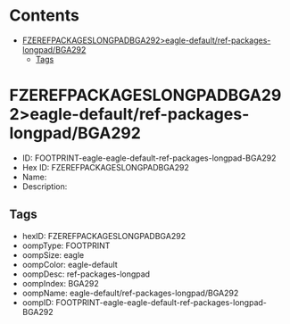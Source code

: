 



Contents
========

* [FZEREFPACKAGESLONGPADBGA292>eagle-default/ref-packages-longpad/BGA292](#fzerefpackageslongpadbga292eagle-defaultref-packages-longpadbga292)
	* [Tags](#tags)

# FZEREFPACKAGESLONGPADBGA292>eagle-default/ref-packages-longpad/BGA292

- ID: FOOTPRINT-eagle-eagle-default-ref-packages-longpad-BGA292
- Hex ID: FZEREFPACKAGESLONGPADBGA292
- Name: 
- Description: 

## Tags

- hexID: FZEREFPACKAGESLONGPADBGA292
- oompType: FOOTPRINT
- oompSize: eagle
- oompColor: eagle-default
- oompDesc: ref-packages-longpad
- oompIndex: BGA292
- oompName: eagle-default/ref-packages-longpad/BGA292
- oompID: FOOTPRINT-eagle-eagle-default-ref-packages-longpad-BGA292
